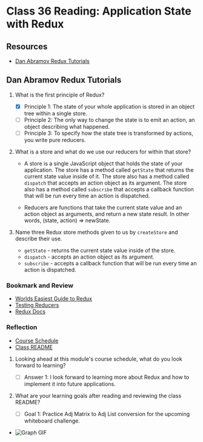 # Class 36 Reading: Application State with Redux

## Resources

- [Dan Abramov Redux Tutorials](https://egghead.io/courses/fundamentals-of-redux-course-from-dan-abramov-bd5cc867)

## Dan Abramov Redux Tutorials

1. What is the first principle of Redux?

    - [x] Principle 1: The state of your whole application is stored in an object tree within a single store.
    - [ ] Principle 2: The only way to change the state is to emit an action, an object describing what happened.
    - [ ] Principle 3: To specify how the state tree is transformed by actions, you write pure reducers.

2. What is a store and what do we use our reducers for within that store?

    - A store is a single JavaScript object that holds the state of your application. The store has a method called `getState` that returns the current state value inside of it. The store also has a method called `dispatch` that accepts an action object as its argument. The store also has a method called `subscribe` that accepts a callback function that will be run every time an action is dispatched.

    - Reducers are functions that take the current state value and an action object as arguments, and return a new state result. In other words, (state, action) => newState.

3. Name three Redux store methods given to us by `createStore` and describe their use.

    - `getState` - returns the current state value inside of the store.
    - `dispatch` - accepts an action object as its argument.
    - `subscribe` - accepts a callback function that will be run every time an action is dispatched.

### Bookmark and Review

- [Worlds Easiest Guide to Redux](https://www.freecodecamp.org/news/understanding-redux-the-worlds-easiest-guide-to-beginning-redux-c695f45546f6)
- [Testing Reducers](https://medium.com/@netxm/testing-redux-reducers-with-jest-6653abbfe3e1)
- [Redux Docs](https://redux.js.org/)

### Reflection

- [Course Schedule](https://codefellows.github.io/code-401-javascript-guide/curriculum/#module-8)
- [Class README](https://codefellows.github.io/code-401-javascript-guide/curriculum/class-00/)

1. Looking ahead at this module's course schedule, what do you look forward to learning?

    - [ ] Answer 1: I look forward to learning more about Redux and how to implement it into future applications.

2. What are your learning goals after reading and reviewing the class README?

    - [ ] Goal 1: Practice Adj Matrix to Adj List conversion for the upcoming whiteboard challenge.

- ![Graph GIF](https://media.giphy.com/media/3og0IExSrnfW2kUaaI/giphy.gif)
